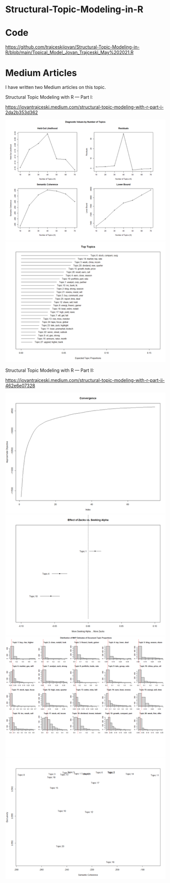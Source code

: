 # Structural-Topic-Modeling-in-R

# Code
https://github.com/trajceskijovan/Structural-Topic-Modeling-in-R/blob/main/Topical_Model_Jovan_Trajceski_May%202021.R

# Medium Articles
I have written two Medium articles on this topic.

Structural Topic Modeling with R — Part I:

https://jovantrajceski.medium.com/structural-topic-modeling-with-r-part-i-2da2b353d362

![](samples/1.png)
![](samples/2.png)

Structural Topic Modeling with R — Part II:

https://jovantrajceski.medium.com/structural-topic-modeling-with-r-part-ii-462e6e07328

![](samples/3.png)
![](samples/4.png)
![](samples/5.png)
![](samples/6.png)
